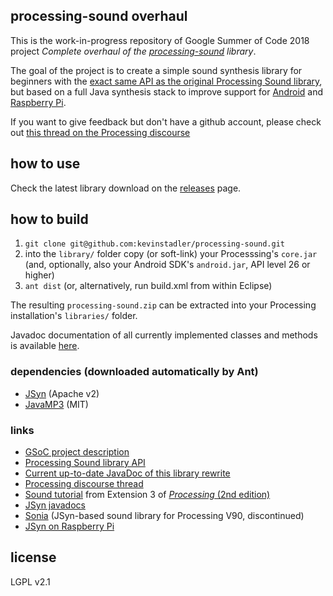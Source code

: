 ## processing-sound overhaul

This is the work-in-progress repository of Google Summer of Code 2018 project *Complete overhaul of the [processing-sound](https://github.com/processing/processing-sound) library*.

The goal of the project is to create a simple sound synthesis library for beginners with the [exact same API as the original Processing Sound library](https://www.processing.org/reference/libraries/sound/index.html), but based on a full Java synthesis stack to improve support for [Android](http://android.processing.org/) and [Raspberry Pi](https://pi.processing.org/).

If you want to give feedback but don't have a github account, please check out [this thread on the Processing discourse](https://discourse.processing.org/t/early-builds-of-the-new-processing-sound-library-available-for-testing/1796)

## how to use

Check the latest library download on the [releases](https://github.com/kevinstadler/processing-sound/releases) page.

## how to build

1. `git clone git@github.com:kevinstadler/processing-sound.git`
2. into the `library/` folder copy (or soft-link) your Processsing's `core.jar` (and, optionally, also your Android SDK's `android.jar`, API level 26 or higher)
3. `ant dist` (or, alternatively, run build.xml from within Eclipse)

The resulting `processing-sound.zip` can be extracted into your Processing installation's `libraries/` folder.

Javadoc documentation of all currently implemented classes and methods is available [here](https://kevinstadler.github.io/processing-sound/).

### dependencies (downloaded automatically by Ant)

* [JSyn](http://www.softsynth.com/jsyn/) (Apache v2)
* [JavaMP3](https://github.com/kevinstadler/JavaMP3) (MIT)

### links
* [GSoC project description](https://summerofcode.withgoogle.com/projects/#5133277640261632)
* [Processing Sound library API](https://www.processing.org/reference/libraries/sound/index.html)
* [Current up-to-date JavaDoc of this library rewrite](https://kevinstadler.github.io/processing-sound/)
* [Processing discourse thread](https://discourse.processing.org/t/early-builds-of-the-new-processing-sound-library-available-for-testing/1796)
* [Sound tutorial](https://www.processing.org/tutorials/sound/) from Extension 3 of [*Processing* (2nd edition)](https://www.processing.org/handbook)
* [JSyn javadocs](http://www.softsynth.com/jsyn/docs/javadocs/)
* [Sonia](http://sonia.pitaru.com) (JSyn-based sound library for Processing V90, discontinued)
* [JSyn on Raspberry Pi](https://stackoverflow.com/questions/34333777/no-sound-output-when-running-jsyn-on-raspberry-pi-raspbian-jessie)

## license

LGPL v2.1
